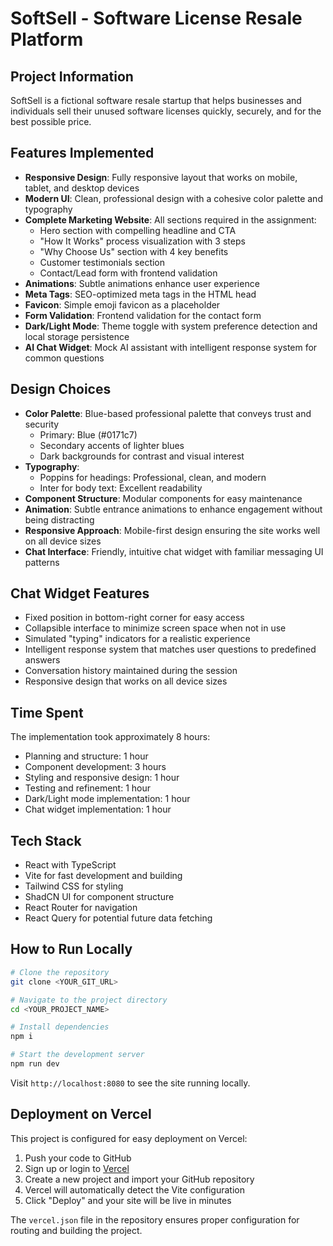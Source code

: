
# SoftSell - Software License Resale Platform

## Project Information


SoftSell is a fictional software resale startup that helps businesses and individuals sell their unused software licenses quickly, securely, and for the best possible price.

## Features Implemented

- **Responsive Design**: Fully responsive layout that works on mobile, tablet, and desktop devices
- **Modern UI**: Clean, professional design with a cohesive color palette and typography
- **Complete Marketing Website**: All sections required in the assignment:
  - Hero section with compelling headline and CTA
  - "How It Works" process visualization with 3 steps
  - "Why Choose Us" section with 4 key benefits
  - Customer testimonials section
  - Contact/Lead form with frontend validation
- **Animations**: Subtle animations enhance user experience
- **Meta Tags**: SEO-optimized meta tags in the HTML head
- **Favicon**: Simple emoji favicon as a placeholder
- **Form Validation**: Frontend validation for the contact form
- **Dark/Light Mode**: Theme toggle with system preference detection and local storage persistence
- **AI Chat Widget**: Mock AI assistant with intelligent response system for common questions

## Design Choices

- **Color Palette**: Blue-based professional palette that conveys trust and security
  - Primary: Blue (#0171c7)
  - Secondary accents of lighter blues
  - Dark backgrounds for contrast and visual interest
- **Typography**:
  - Poppins for headings: Professional, clean, and modern
  - Inter for body text: Excellent readability
- **Component Structure**: Modular components for easy maintenance
- **Animation**: Subtle entrance animations to enhance engagement without being distracting
- **Responsive Approach**: Mobile-first design ensuring the site works well on all device sizes
- **Chat Interface**: Friendly, intuitive chat widget with familiar messaging UI patterns

## Chat Widget Features

- Fixed position in bottom-right corner for easy access
- Collapsible interface to minimize screen space when not in use
- Simulated "typing" indicators for a realistic experience
- Intelligent response system that matches user questions to predefined answers
- Conversation history maintained during the session
- Responsive design that works on all device sizes

## Time Spent

The implementation took approximately 8 hours:
- Planning and structure: 1 hour
- Component development: 3 hours
- Styling and responsive design: 1 hour
- Testing and refinement: 1 hour
- Dark/Light mode implementation: 1 hour
- Chat widget implementation: 1 hour

## Tech Stack

- React with TypeScript
- Vite for fast development and building
- Tailwind CSS for styling
- ShadCN UI for component structure
- React Router for navigation
- React Query for potential future data fetching

## How to Run Locally

```sh
# Clone the repository
git clone <YOUR_GIT_URL>

# Navigate to the project directory
cd <YOUR_PROJECT_NAME>

# Install dependencies
npm i

# Start the development server
npm run dev
```

Visit `http://localhost:8080` to see the site running locally.

## Deployment on Vercel

This project is configured for easy deployment on Vercel:

1. Push your code to GitHub
2. Sign up or login to [Vercel](https://vercel.com)
3. Create a new project and import your GitHub repository
4. Vercel will automatically detect the Vite configuration
5. Click "Deploy" and your site will be live in minutes

The `vercel.json` file in the repository ensures proper configuration for routing and building the project.
